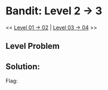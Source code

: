 # Bandit: Level 2 -> 3
<< [Level 01 -> 02](https://github.com/Dennis-Dang/OverTheWire/blob/main/3_krypton/level_01-02.md) | [Level 03 -> 04](https://github.com/Dennis-Dang/OverTheWire/blob/main/3_krypton/level_03-04.md) >>

## Level Problem


## Solution:


Flag:
